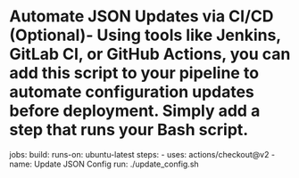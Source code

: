 # Automate JSON Updates via CI/CD (Optional)- Using tools like Jenkins, GitLab CI, or GitHub Actions, you can add this script to your pipeline to automate configuration updates before deployment. Simply add a step that runs your Bash script.
jobs:
  build:
    runs-on: ubuntu-latest
    steps:
    - uses: actions/checkout@v2
    - name: Update JSON Config
      run: ./update_config.sh
